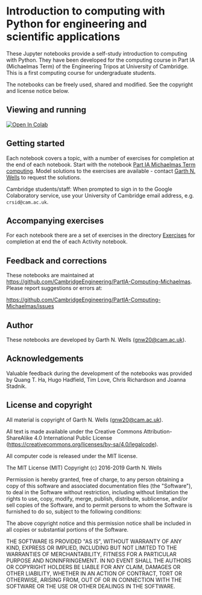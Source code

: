 # Introduction to computing with Python for engineering and scientific applications

These Jupyter notebooks provide a self-study introduction to computing
with Python. They have been developed for the computing course in Part
IA (Michaelmas Term) of the Engineering Tripos at University of
Cambridge. This is a first computing course for undergraduate students.

The notebooks can be freely used, shared and modified. See the copyright
and license notice below.


## Viewing and running

[![Open In Colab](https://colab.research.google.com/assets/colab-badge.svg)](https://colab.research.google.com/github/CambridgeEngineering/PartIA-Computing-Michaelmas)


## Getting started

Each notebook covers a topic, with a number of exercises for completion
at the end of each notebook. Start with the notebook [Part IA Michaelmas
Term computing](00%20Part%20IA%20Michaelmas%20Term%20computing.ipynb). Model
solutions to the exercises are available - contact [Garth N.
Wells](<gnw20@cam.ac.uk>) to request the solutions.

Cambridge students/staff: When prompted to sign in to the Google
Colaboratory service, use your University of Cambridge email address,
e.g. `crsid@cam.ac.uk`.


## Accompanying exercises

For each notebook there are a set of exercises in the directory
[Exercises](./Exercises/) for completion at end the of each Activity
notebook.


## Feedback and corrections

These notebooks are maintained at
https://github.com/CambridgeEngineering/PartIA-Computing-Michaelmas.
Please report suggestions or errors at:

https://github.com/CambridgeEngineering/PartIA-Computing-Michaelmas/issues


## Author

These notebooks are developed by Garth N. Wells (<gnw20@cam.ac.uk>).


## Acknowledgements

Valuable feedback during the development of the notebooks was provided
by Quang T. Ha, Hugo Hadfield, Tim Love, Chris Richardson and Joanna
Stadnik.


## License and copyright

All material is copyright of Garth N. Wells (<gnw20@cam.ac.uk>).

All text is made available under the Creative Commons
Attribution-ShareAlike 4.0 International Public License
(https://creativecommons.org/licenses/by-sa/4.0/legalcode).

All computer code is released under the MIT license.

The MIT License (MIT)
Copyright (c) 2016-2019 Garth N. Wells

Permission is hereby granted, free of charge, to any person obtaining
a copy of this software and associated documentation files (the
"Software"), to deal in the Software without restriction, including
without limitation the rights to use, copy, modify, merge, publish,
distribute, sublicense, and/or sell copies of the Software, and to
permit persons to whom the Software is furnished to do so, subject to
the following conditions:

The above copyright notice and this permission notice shall be
included in all copies or substantial portions of the Software.

THE SOFTWARE IS PROVIDED "AS IS", WITHOUT WARRANTY OF ANY KIND,
EXPRESS OR IMPLIED, INCLUDING BUT NOT LIMITED TO THE WARRANTIES OF
MERCHANTABILITY, FITNESS FOR A PARTICULAR PURPOSE AND
NONINFRINGEMENT. IN NO EVENT SHALL THE AUTHORS OR COPYRIGHT HOLDERS BE
LIABLE FOR ANY CLAIM, DAMAGES OR OTHER LIABILITY, WHETHER IN AN ACTION
OF CONTRACT, TORT OR OTHERWISE, ARISING FROM, OUT OF OR IN CONNECTION
WITH THE SOFTWARE OR THE USE OR OTHER DEALINGS IN THE SOFTWARE.
